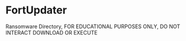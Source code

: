 # FortUpdater
Ransomware Directory, FOR EDUCATIONAL PURPOSES ONLY, DO NOT INTERACT DOWNLOAD OR EXECUTE
